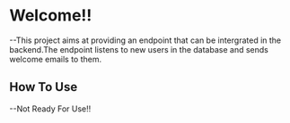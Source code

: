 # Welcome!!

--This project aims at providing an endpoint that can be intergrated in the backend.The endpoint listens to new users in the database and sends welcome emails to them.

## How To Use
--Not Ready For Use!!